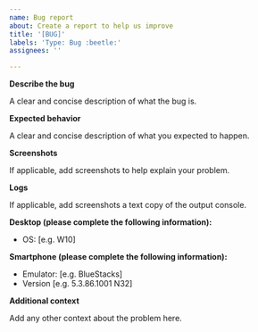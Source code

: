 ```yaml
---
name: Bug report
about: Create a report to help us improve
title: '[BUG]'
labels: 'Type: Bug :beetle:'
assignees: ''

---
```


**Describe the bug**

A clear and concise description of what the bug is.

**Expected behavior**

A clear and concise description of what you expected to happen.

**Screenshots**

If applicable, add screenshots to help explain your problem.

**Logs**

If applicable, add screenshots a text copy of the output console.

**Desktop (please complete the following information):**

- OS: [e.g. W10]

**Smartphone (please complete the following information):**

- Emulator: [e.g. BlueStacks]
- Version [e.g. 5.3.86.1001 N32]

**Additional context**

Add any other context about the problem here.
